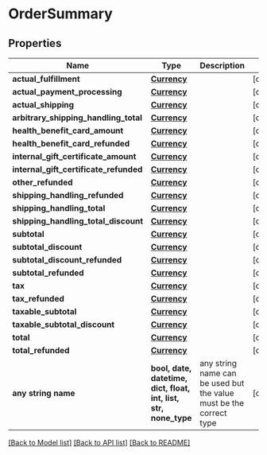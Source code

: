 # OrderSummary


## Properties
Name | Type | Description | Notes
------------ | ------------- | ------------- | -------------
**actual_fulfillment** | [**Currency**](Currency.md) |  | [optional] 
**actual_payment_processing** | [**Currency**](Currency.md) |  | [optional] 
**actual_shipping** | [**Currency**](Currency.md) |  | [optional] 
**arbitrary_shipping_handling_total** | [**Currency**](Currency.md) |  | [optional] 
**health_benefit_card_amount** | [**Currency**](Currency.md) |  | [optional] 
**health_benefit_card_refunded** | [**Currency**](Currency.md) |  | [optional] 
**internal_gift_certificate_amount** | [**Currency**](Currency.md) |  | [optional] 
**internal_gift_certificate_refunded** | [**Currency**](Currency.md) |  | [optional] 
**other_refunded** | [**Currency**](Currency.md) |  | [optional] 
**shipping_handling_refunded** | [**Currency**](Currency.md) |  | [optional] 
**shipping_handling_total** | [**Currency**](Currency.md) |  | [optional] 
**shipping_handling_total_discount** | [**Currency**](Currency.md) |  | [optional] 
**subtotal** | [**Currency**](Currency.md) |  | [optional] 
**subtotal_discount** | [**Currency**](Currency.md) |  | [optional] 
**subtotal_discount_refunded** | [**Currency**](Currency.md) |  | [optional] 
**subtotal_refunded** | [**Currency**](Currency.md) |  | [optional] 
**tax** | [**Currency**](Currency.md) |  | [optional] 
**tax_refunded** | [**Currency**](Currency.md) |  | [optional] 
**taxable_subtotal** | [**Currency**](Currency.md) |  | [optional] 
**taxable_subtotal_discount** | [**Currency**](Currency.md) |  | [optional] 
**total** | [**Currency**](Currency.md) |  | [optional] 
**total_refunded** | [**Currency**](Currency.md) |  | [optional] 
**any string name** | **bool, date, datetime, dict, float, int, list, str, none_type** | any string name can be used but the value must be the correct type | [optional]

[[Back to Model list]](../README.md#documentation-for-models) [[Back to API list]](../README.md#documentation-for-api-endpoints) [[Back to README]](../README.md)


